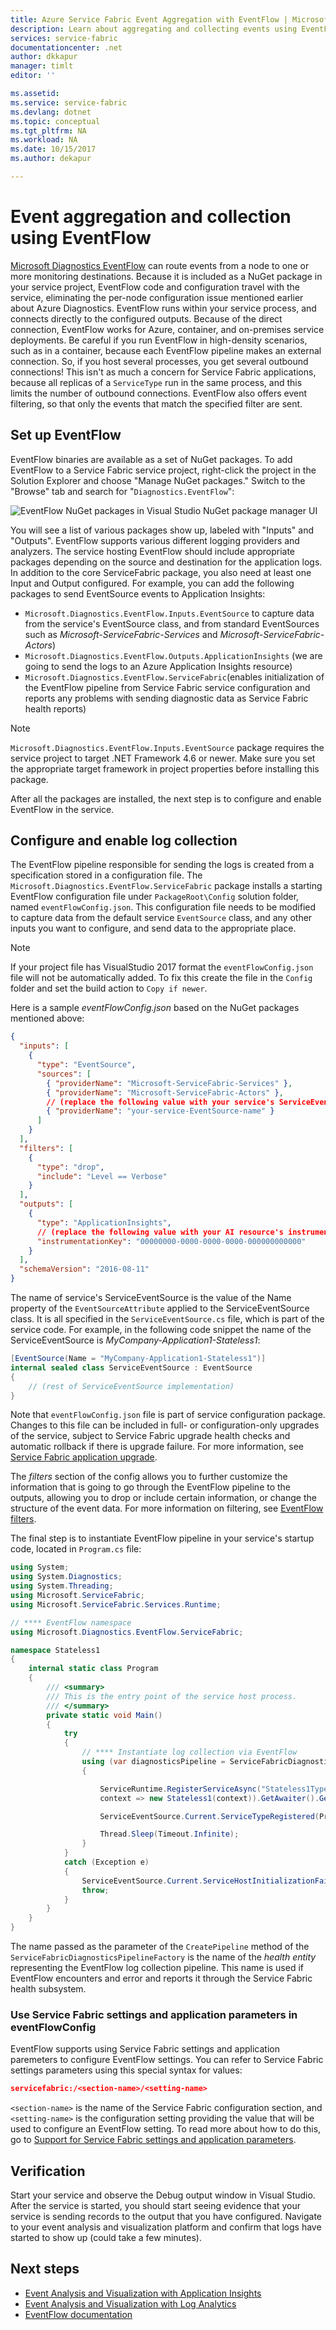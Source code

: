 ```yaml
---
title: Azure Service Fabric Event Aggregation with EventFlow | Microsoft Docs
description: Learn about aggregating and collecting events using EventFlow for monitoring and diagnostics of Azure Service Fabric clusters.
services: service-fabric
documentationcenter: .net
author: dkkapur
manager: timlt
editor: ''

ms.assetid:
ms.service: service-fabric
ms.devlang: dotnet
ms.topic: conceptual
ms.tgt_pltfrm: NA
ms.workload: NA
ms.date: 10/15/2017
ms.author: dekapur

---
```


# Event aggregation and collection using EventFlow

[Microsoft Diagnostics EventFlow](https://github.com/Azure/diagnostics-eventflow) can route events from a node to one or more monitoring destinations. Because it is included as a NuGet package in your service project, EventFlow code and configuration travel with the service, eliminating the per-node configuration issue mentioned earlier about Azure Diagnostics. EventFlow runs within your service process, and connects directly to the configured outputs. Because of the direct connection, EventFlow works for Azure, container, and on-premises service deployments. Be careful if you run EventFlow in high-density scenarios, such as in a container, because each EventFlow pipeline makes an external connection. So, if you host several processes, you get several outbound connections! This isn't as much a concern for Service Fabric applications, because all replicas of a `ServiceType` run in the same process, and this limits the number of outbound connections. EventFlow also offers event filtering, so that only the events that match the specified filter are sent.

## Set up EventFlow

EventFlow binaries are available as a set of NuGet packages. To add EventFlow to a Service Fabric service project, right-click the project in the Solution Explorer and choose "Manage NuGet packages." Switch to the "Browse" tab and search for "`Diagnostics.EventFlow`":

![EventFlow NuGet packages in Visual Studio NuGet package manager UI](./media/service-fabric-diagnostics-event-aggregation-eventflow/eventflow-nuget.png)

You will see a list of various packages show up, labeled with "Inputs" and "Outputs". EventFlow supports various different logging providers and analyzers. The service hosting EventFlow should include appropriate packages depending on the source and destination for the application logs. In addition to the core ServiceFabric package, you also need at least one Input and Output configured. For example, you can add the following packages to send EventSource events to Application Insights:

* `Microsoft.Diagnostics.EventFlow.Inputs.EventSource` to capture data from the service's EventSource class, and from standard EventSources such as *Microsoft-ServiceFabric-Services* and *Microsoft-ServiceFabric-Actors*)
* `Microsoft.Diagnostics.EventFlow.Outputs.ApplicationInsights` (we are going to send the logs to an Azure Application Insights resource)
* `Microsoft.Diagnostics.EventFlow.ServiceFabric`(enables initialization of the EventFlow pipeline from Service Fabric service configuration and reports any problems with sending diagnostic data as Service Fabric health reports)

>[!NOTE]
>`Microsoft.Diagnostics.EventFlow.Inputs.EventSource` package requires the service project to target .NET Framework 4.6 or newer. Make sure you set the appropriate target framework in project properties before installing this package.

After all the packages are installed, the next step is to configure and enable EventFlow in the service.

## Configure and enable log collection
The EventFlow pipeline responsible for sending the logs is created from a specification stored in a configuration file. The `Microsoft.Diagnostics.EventFlow.ServiceFabric` package installs a starting EventFlow configuration file under `PackageRoot\Config` solution folder, named `eventFlowConfig.json`. This configuration file needs to be modified to capture data from the default service `EventSource` class, and any other inputs you want to configure, and send data to the appropriate place.

>[!NOTE]
>If your project file has VisualStudio 2017 format the `eventFlowConfig.json` file will not be automatically added. To fix this create the file in the `Config` folder and set the build action to `Copy if newer`. 

Here is a sample *eventFlowConfig.json* based on the NuGet packages mentioned above:
```json
{
  "inputs": [
    {
      "type": "EventSource",
      "sources": [
        { "providerName": "Microsoft-ServiceFabric-Services" },
        { "providerName": "Microsoft-ServiceFabric-Actors" },
        // (replace the following value with your service's ServiceEventSource name)
        { "providerName": "your-service-EventSource-name" }
      ]
    }
  ],
  "filters": [
    {
      "type": "drop",
      "include": "Level == Verbose"
    }
  ],
  "outputs": [
    {
      "type": "ApplicationInsights",
      // (replace the following value with your AI resource's instrumentation key)
      "instrumentationKey": "00000000-0000-0000-0000-000000000000"
    }
  ],
  "schemaVersion": "2016-08-11"
}
```

The name of service's ServiceEventSource is the value of the Name property of the `EventSourceAttribute` applied to the ServiceEventSource class. It is all specified in the `ServiceEventSource.cs` file, which is part of the service code. For example, in the following code snippet the name of the ServiceEventSource is *MyCompany-Application1-Stateless1*:

```csharp
[EventSource(Name = "MyCompany-Application1-Stateless1")]
internal sealed class ServiceEventSource : EventSource
{
    // (rest of ServiceEventSource implementation)
}
```

Note that `eventFlowConfig.json` file is part of service configuration package. Changes to this file can be included in full- or configuration-only upgrades of the service, subject to Service Fabric upgrade health checks and automatic rollback if there is upgrade failure. For more information, see [Service Fabric application upgrade](service-fabric-application-upgrade.md).

The *filters* section of the config allows you to further customize the information that is going to go through the EventFlow pipeline to the outputs, allowing you to drop or include certain information, or change the structure of the event data. For more information on filtering, see [EventFlow filters](https://github.com/Azure/diagnostics-eventflow#filters).

The final step is to instantiate EventFlow pipeline in your service's startup code, located in `Program.cs` file:

```csharp
using System;
using System.Diagnostics;
using System.Threading;
using Microsoft.ServiceFabric;
using Microsoft.ServiceFabric.Services.Runtime;

// **** EventFlow namespace
using Microsoft.Diagnostics.EventFlow.ServiceFabric;

namespace Stateless1
{
    internal static class Program
    {
        /// <summary>
        /// This is the entry point of the service host process.
        /// </summary>
        private static void Main()
        {
            try
            {
                // **** Instantiate log collection via EventFlow
                using (var diagnosticsPipeline = ServiceFabricDiagnosticPipelineFactory.CreatePipeline("MyApplication-MyService-DiagnosticsPipeline"))
                {

                    ServiceRuntime.RegisterServiceAsync("Stateless1Type",
                    context => new Stateless1(context)).GetAwaiter().GetResult();

                    ServiceEventSource.Current.ServiceTypeRegistered(Process.GetCurrentProcess().Id, typeof(Stateless1).Name);

                    Thread.Sleep(Timeout.Infinite);
                }
            }
            catch (Exception e)
            {
                ServiceEventSource.Current.ServiceHostInitializationFailed(e.ToString());
                throw;
            }
        }
    }
}
```

The name passed as the parameter of the `CreatePipeline` method of the `ServiceFabricDiagnosticsPipelineFactory` is the name of the *health entity* representing the EventFlow log collection pipeline. This name is used if EventFlow encounters and error and reports it through the Service Fabric health subsystem.

### Use Service Fabric settings and application parameters in eventFlowConfig

EventFlow supports using Service Fabric settings and application paremeters to configure EventFlow settings. You can refer to Service Fabric settings parameters using this special syntax for values:

```json
servicefabric:/<section-name>/<setting-name>
```

`<section-name>` is the name of the Service Fabric configuration section, and `<setting-name>` is the configuration setting providing the value that will be used to configure an EventFlow setting. To read more about how to do this, go to [Support for Service Fabric settings and application parameters](https://github.com/Azure/diagnostics-eventflow#support-for-service-fabric-settings-and-application-parameters).

## Verification

Start your service and observe the Debug output window in Visual Studio. After the service is started, you should start seeing evidence that your service is sending records to the output that you have configured. Navigate to your event analysis and visualization platform and confirm that logs have started to show up (could take a few minutes).

## Next steps

* [Event Analysis and Visualization with Application Insights](service-fabric-diagnostics-event-analysis-appinsights.md)
* [Event Analysis and Visualization with Log Analytics](service-fabric-diagnostics-event-analysis-oms.md)
* [EventFlow documentation](https://github.com/Azure/diagnostics-eventflow)
